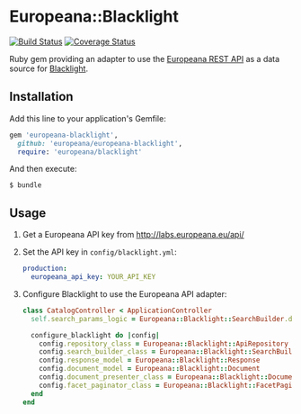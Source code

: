 # Europeana::Blacklight

[![Build Status](https://travis-ci.org/europeana/europeana-blacklight.svg)](https://travis-ci.org/europeana/europeana-blacklight) [![Coverage Status](https://coveralls.io/repos/europeana/europeana-blacklight/badge.svg)](https://coveralls.io/r/europeana/europeana-blacklight)

Ruby gem providing an adapter to use the
[Europeana REST API](http://labs.europeana.eu/api/introduction/) as a data
source for [Blacklight](http://projectblacklight.org/).

## Installation

Add this line to your application's Gemfile:

```ruby
gem 'europeana-blacklight',
  github: 'europeana/europeana-blacklight',
  require: 'europeana/blacklight'
```

And then execute:

    $ bundle

## Usage

1. Get a Europeana API key from http://labs.europeana.eu/api/
2. Set the API key in `config/blacklight.yml`:
    
    ```yml
    production:
      europeana_api_key: YOUR_API_KEY
    ```
    
3. Configure Blacklight to use the Europeana API adapter:
    
    ```ruby
    class CatalogController < ApplicationController
      self.search_params_logic = Europeana::Blacklight::SearchBuilder.default_processor_chain

      configure_blacklight do |config|
        config.repository_class = Europeana::Blacklight::ApiRepository
        config.search_builder_class = Europeana::Blacklight::SearchBuilder
        config.response_model = Europeana::Blacklight::Response
        config.document_model = Europeana::Blacklight::Document
        config.document_presenter_class = Europeana::Blacklight::DocumentPresenter
        config.facet_paginator_class = Europeana::Blacklight::FacetPaginator
      end
    end
    ```

